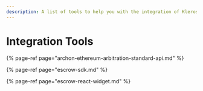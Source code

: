 ```yaml
---
description: A list of tools to help you with the integration of Kleros products
---
```


# Integration Tools

{% page-ref page="archon-ethereum-arbitration-standard-api.md" %}

{% page-ref page="escrow-sdk.md" %}

{% page-ref page="escrow-react-widget.md" %}



